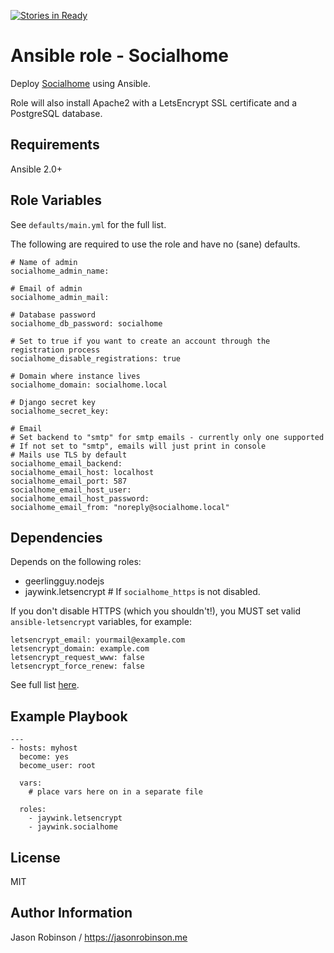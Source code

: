 [![Stories in Ready](https://badge.waffle.io/jaywink/ansible-socialhome.png?label=ready&title=Ready)](https://waffle.io/jaywink/ansible-socialhome)

Ansible role - Socialhome
=========================

Deploy [Socialhome](https://github.com/jaywink/socialhome) using Ansible.

Role will also install Apache2 with a LetsEncrypt SSL certificate and a PostgreSQL database.

Requirements
------------

Ansible 2.0+

Role Variables
--------------

See `defaults/main.yml` for the full list.

The following are required to use the role and have no (sane) defaults.

    # Name of admin
    socialhome_admin_name:

    # Email of admin
    socialhome_admin_mail:

    # Database password
    socialhome_db_password: socialhome

    # Set to true if you want to create an account through the registration process
    socialhome_disable_registrations: true

    # Domain where instance lives
    socialhome_domain: socialhome.local

    # Django secret key
    socialhome_secret_key:

    # Email
    # Set backend to "smtp" for smtp emails - currently only one supported
    # If not set to "smtp", emails will just print in console
    # Mails use TLS by default
    socialhome_email_backend:
    socialhome_email_host: localhost
    socialhome_email_port: 587
    socialhome_email_host_user:
    socialhome_email_host_password:
    socialhome_email_from: "noreply@socialhome.local"

Dependencies
------------

Depends on the following roles:

* geerlingguy.nodejs
* jaywink.letsencrypt  # If `socialhome_https` is not disabled.

If you don't disable HTTPS (which you shouldn't!), you MUST set valid `ansible-letsencrypt` variables, for example:

    letsencrypt_email: yourmail@example.com
    letsencrypt_domain: example.com
    letsencrypt_request_www: false
    letsencrypt_force_renew: false

See full list [here](https://github.com/jaywink/ansible-letsencrypt/blob/master/defaults/main.yml).

Example Playbook
----------------

    ---
    - hosts: myhost
      become: yes
      become_user: root

      vars:
        # place vars here on in a separate file

      roles:
        - jaywink.letsencrypt
        - jaywink.socialhome

License
-------

MIT

Author Information
------------------

Jason Robinson / https://jasonrobinson.me
